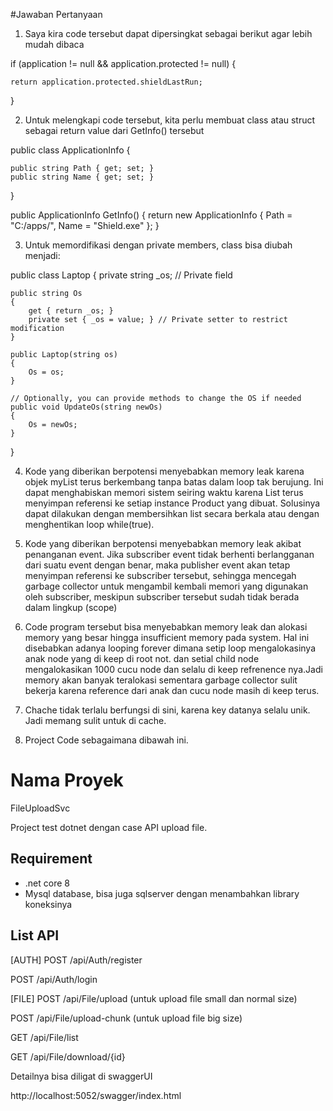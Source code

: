 #Jawaban Pertanyaan


1. Saya kira code tersebut dapat dipersingkat sebagai berikut agar lebih mudah dibaca

if (application != null && application.protected != null) 
{

	return application.protected.shieldLastRun;
 
}

2. Untuk melengkapi code tersebut, kita perlu membuat class atau struct sebagai return value dari GetInfo() tersebut

public class ApplicationInfo
{

    public string Path { get; set; }
    public string Name { get; set; }

}

public ApplicationInfo GetInfo()
{
    return new ApplicationInfo
    {
        Path = "C:/apps/",
        Name = "Shield.exe"
    };
}




3. Untuk memordifikasi dengan private members, class bisa diubah menjadi:

public class Laptop
{
    private string _os; // Private field

    public string Os
    {
        get { return _os; }
        private set { _os = value; } // Private setter to restrict modification
    }

    public Laptop(string os)
    {
        Os = os;
    }

    // Optionally, you can provide methods to change the OS if needed
    public void UpdateOs(string newOs)
    {
        Os = newOs;
    }
}





4. Kode yang diberikan berpotensi menyebabkan memory leak karena objek myList terus berkembang tanpa batas dalam loop tak berujung. Ini dapat menghabiskan memori sistem seiring waktu karena List<Product> terus menyimpan referensi ke setiap instance Product yang dibuat. Solusinya dapat dilakukan dengan membersihkan list secara berkala atau dengan menghentikan loop while(true).


5. Kode yang diberikan berpotensi menyebabkan memory leak akibat penanganan event. Jika subscriber event tidak berhenti berlangganan dari suatu event dengan benar, maka publisher event akan tetap menyimpan referensi ke subscriber tersebut, sehingga mencegah garbage collector untuk mengambil kembali memori yang digunakan oleh subscriber, meskipun subscriber tersebut sudah tidak berada dalam lingkup (scope)


6. Code program tersebut bisa menyebabkan memory leak dan alokasi memory yang besar hingga insufficient memory pada system. Hal ini disebabkan adanya looping forever dimana setip loop mengalokasinya anak node yang di keep di root not. dan setial child node mengalokasikan 1000 cucu node dan selalu di keep refrenence nya.Jadi memory akan banyak teralokasi sementara garbage collector sulit bekerja karena reference dari anak dan cucu node masih di keep terus.


7. Chache tidak terlalu berfungsi di sini, karena key datanya selalu unik. Jadi memang sulit untuk di cache.


8. Project Code sebagaimana dibawah ini.


# Nama Proyek
FileUploadSvc

Project test dotnet dengan case API upload file.
## Requirement
- .net core 8
- Mysql database, bisa juga sqlserver dengan menambahkan library koneksinya

## List API
[AUTH]
POST
/api/Auth/register

POST
/api/Auth/login



[FILE]
POST
/api/File/upload (untuk upload file small dan normal size)

POST
/api/File/upload-chunk (untuk upload file big size)

GET
/api/File/list

GET
/api/File/download/{id}


Detailnya bisa diligat di swaggerUI

http://localhost:5052/swagger/index.html
